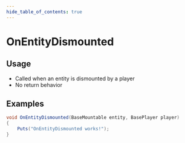 ```yaml
---
hide_table_of_contents: true
---
```


# OnEntityDismounted

## Usage

* Called when an entity is dismounted by a player
* No return behavior

## Examples

```csharp title=""
void OnEntityDismounted(BaseMountable entity, BasePlayer player)
{
    Puts("OnEntityDismounted works!");
}
```
